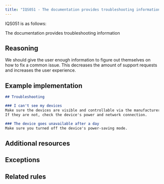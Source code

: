 ```yaml
---
title: "IQS051 - The documentation provides troubleshooting information"
---
```


IQS051 is as follows:

The documentation provides troubleshooting information

## Reasoning

We should give the user enough information to figure out themselves on how to fix a common issue.
This decreases the amount of support requests and increases the user experience.

## Example implementation

```markdown
## Troubleshooting

### I can't see my devices
Make sure the devices are visible and controllable via the manufacturer's app.
If they are not, check the device's power and network connection.

### The device goes unavailable after a day
Make sure you turned off the device's power-saving mode.
```

## Additional resources


## Exceptions


## Related rules

